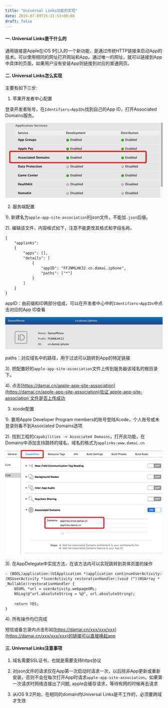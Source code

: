 ```yaml
---
title: "Universal Links功能的实现"
date: 2019-07-09T15:21:53+08:00
draft: false
---
```


#### 一. Universal Links是干什么的
通用链接是Apple在iOS 9引入的一个新功能，是通过传统HTTP链接来启动App的技术。可以使用相同的网址打开网站和App。通过唯一的网址，就可以链接到App中具体的页面，如果用户没有安装App则链接到对应的普通网页。

#### 二. Universal Links怎么实现
主要有如下三步:

1. 苹果开发者中心配置

登录开发者账号，在`Identifiers→AppIDs`找到自己的App ID，打开Associated Domains服务。

![](https://github.com/shanbozhu/github.io.resource/blob/master/image/2019_7_9/2019_7_9_0.png?raw=true)

2. 服务端配置

1). 新建名为`apple-app-site-association`的json文件，不能加`.json`后缀。

2). 编辑该文件，内容格式如下，注意不能更改其格式和字段名称。

```
{
    "applinks":
    {
        "apps": [],
        "details": [
            {
                "appID": "FFJNMLHK32.cn.damai.iphone",
                "paths": ["*"]
            }
        ]
    }
}
```
appID：由前缀和ID两部分组成，可以在开发者中心中的`Identifiers→AppIDs`中点击对应的App ID查看

![](https://github.com/shanbozhu/github.io.resource/blob/master/image/2019_7_9/2019_7_9_1.png?raw=true)

paths：对应域名中的路径，用于过滤可以跳转到App的特定链接

3). 把配置好的`apple-app-site-association`文件上传到服务器该域名的根目录下。

4). 点击[https://damai.cn/apple-app-site-association](https://damai.cn/apple-app-site-association)验证`apple-app-site-association`文件是否上传成功

3. xcode配置

1). 要用Apple Developer Program members的账号登陆Xcode，个人账号或未登录则看不到Associated Domains选项

2). 找到工程的`Capabilities -> Associated Domains`，打开此功能，在Domains中添加支持跳转的域名，域名的格式为`applinks:www.damai.cn`

![](https://github.com/shanbozhu/github.io.resource/blob/master/image/2019_7_9/2019_7_9_2.png?raw=true)

3). 在AppDelegate中实现方法，在该方法内可以实现跳转到具体页面的操作

```
- (BOOL)application:(UIApplication *)application continueUserActivity:(NSUserActivity *)userActivity restorationHandler:(void (^)(NSArray * _Nullable))restorationHandler {
    NSURL *url = userActivity.webpageURL;
    NSLog(@"url.absoluteString = %@", url.absoluteString);

    return YES;
}
```
4). 所有操作均已完成

短信或备忘录内点击形如[https://damai.cn/xxx/xxx/xxx](https://damai.cn/xxx/xxx/xxx)的链接可以直接唤起app

#### 三. Universal Links注意事项
1. 域名需要SSL证书，也就是需要支持https协议

2. 对json文件的请求仅在App第一次启动时请求一次，以后除非App更新或重新安装，否则不会在每次打开App时请求`apple-app-site-association`。如果第一次请求时网络连接出了问题, apple会缓存请求，等待有网的时候再去请求

3. 从iOS 9.2开始，在相同的domain内Universal Links是不工作的，必须要跨域才生效